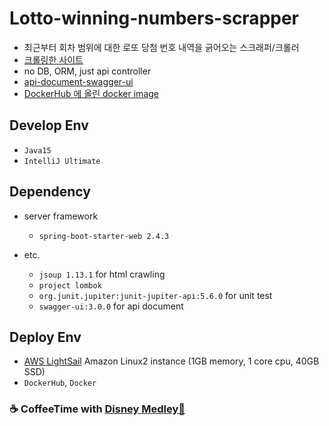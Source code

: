 # Lotto-winning-numbers-scrapper

- 최근부터 회차 범위에 대한 로또 당첨 번호 내역을 긁어오는 스크래퍼/크롤러
- [크롤링한 사이트](https://superkts.com/lotto/list/?)
- no DB, ORM, just api controller
- [api-document-swagger-ui](http://52.79.103.18/swagger-ui/)
- [DockerHub 에 올린 docker image](https://hub.docker.com/layers/kwonsye56/scrapping-app/latest/images/sha256:20731a42859784674d6313adf5ab37f09b538e7eb22e2f7bf4bf1f50596a2415)

## Develop Env
- `Java15`
- `IntelliJ Ultimate`

## Dependency
- server framework
  - `spring-boot-starter-web 2.4.3`
  
- etc.
  - `jsoup 1.13.1` for html crawling
  - `project lombok`
  - `org.junit.jupiter:junit-jupiter-api:5.6.0` for unit test
  - `swagger-ui:3.0.0` for api document
  
## Deploy Env
- [AWS LightSail](https://aws.amazon.com/ko/lightsail/?nc2=type_a) Amazon Linux2 instance (1GB memory, 1 core cpu, 40GB SSD)
- `DockerHub`, `Docker`

### ☕ CoffeeTime with [Disney Medley🌈](https://www.youtube.com/watch?v=lVqNI6qP1ms&list=PLwbkir_8t_gznpmEa7Dh6zm1sAs_4r_yq&index=3)
